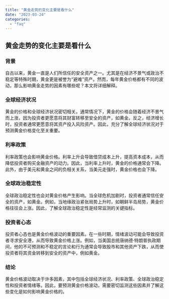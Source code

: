 ```yaml
---
title: "黄金走势的变化主要是看什么"
date: "2023-03-24"
categories: 
  - "faq"
---
```


## 黄金走势的变化主要是看什么

### 背景

自古以来，黄金一直是人们所信任的安全资产之一。尤其是在经济不景气或政治不稳定等特殊时期，黄金更是被誉为“避难”资产。然而，每年黄金价格都有不同的波动，那么影响黄金走势的因素有哪些呢？本文将详细解释。

### 全球经济状况

黄金的价格和全球经济状况密切相关。通常情况下，黄金的价格会随着经济不景气而上涨，因为投资者更愿意将其财富转移至安全的资产，如黄金。反之，经济增长时，投资者通常更愿意将其资产投入风险资产。因此，充分了解全球经济状况对于预测黄金价格变化至关重要。

### 利率政策

利率政策也会影响黄金价格。利率上升会导致借贷成本上升，提高资本成本，从而降低投资者购买金融资产的动力。因此，当利率上升时，黄金的价格通常会下降。此外，由于美元和黄金之间的负相关关系，当美元走强时，黄金价格也会下降。

### 全球政治稳定性

全球政治稳定性也会对黄金价格产生影响。当全球危机加剧时，投资者通常信任安全的资产，如黄金。例如，当地缘政治紧张局势上升时，如朝鲜半岛局势，黄金价格往往会上涨。因此，了解全球政治稳定性是经常监测的关键指标。

### 投资者心态

投资者心态也是黄金价格波动的重要因素。在一些时期，情绪波动可能会导致投资者寻求安全港，从而导致黄金价格上涨。例如，当美国总统唐纳德·特朗普执政期间，他的不可预测和不稳定的言论和行为通常会导致股市和其他资产下跌，从而使投资者将其资金转移到安全的资产中，例如黄金。

### 结论

黄金价格波动取决于许多因素，其中包括全球经济状况、利率政策、全球政治稳定性和投资者情绪等。因此，要预测黄金价格波动，需要密切监测这些因素并了解这些变化是如何影响黄金价格的。
